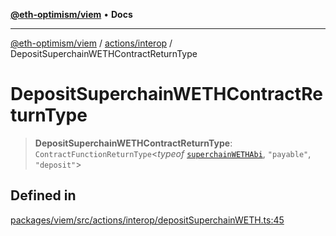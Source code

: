 [**@eth-optimism/viem**](../../../README.md) • **Docs**

***

[@eth-optimism/viem](../../../README.md) / [actions/interop](../README.md) / DepositSuperchainWETHContractReturnType

# DepositSuperchainWETHContractReturnType

> **DepositSuperchainWETHContractReturnType**: `ContractFunctionReturnType`\<*typeof* [`superchainWETHAbi`](../../../index/variables/superchainWETHAbi.md), `"payable"`, `"deposit"`\>

## Defined in

[packages/viem/src/actions/interop/depositSuperchainWETH.ts:45](https://github.com/ethereum-optimism/ecosystem/blob/17cffb9f4d194af60c7c1f0d0e30d41e88fba084/packages/viem/src/actions/interop/depositSuperchainWETH.ts#L45)
